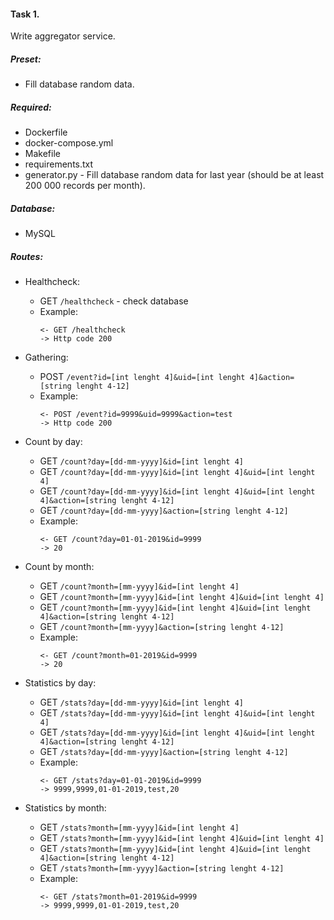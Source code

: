 #### Task 1.
Write aggregator service.

##### Preset:
* Fill database random data.

##### Required:
* Dockerfile
* docker-compose.yml
* Makefile
* requirements.txt
* generator.py - Fill database random data for last year (should be at least 200 000 records per month).

##### Database:
* MySQL

##### Routes:

* Healthcheck:
    * GET `/healthcheck` - check database
    * Example:
        ```
        <- GET /healthcheck
        -> Http code 200
        ```

* Gathering:
    * POST `/event?id=[int lenght 4]&uid=[int lenght 4]&action=[string lenght 4-12]`
    * Example:
        ```
        <- POST /event?id=9999&uid=9999&action=test
        -> Http code 200
        ```

* Count by day:
    * GET `/count?day=[dd-mm-yyyy]&id=[int lenght 4]`
	* GET `/count?day=[dd-mm-yyyy]&id=[int lenght 4]&uid=[int lenght 4]`
	* GET `/count?day=[dd-mm-yyyy]&id=[int lenght 4]&uid=[int lenght 4]&action=[string lenght 4-12]`
	* GET `/count?day=[dd-mm-yyyy]&action=[string lenght 4-12]`
	* Example:
        ```
        <- GET /count?day=01-01-2019&id=9999
	    -> 20
        ```

* Count by month:
    * GET `/count?month=[mm-yyyy]&id=[int lenght 4]`
	* GET `/count?month=[mm-yyyy]&id=[int lenght 4]&uid=[int lenght 4]`
	* GET `/count?month=[mm-yyyy]&id=[int lenght 4]&uid=[int lenght 4]&action=[string lenght 4-12]`
	* GET `/count?month=[mm-yyyy]&action=[string lenght 4-12]`
	* Example:
        ```
	    <- GET /count?month=01-2019&id=9999
	    -> 20
	    ```

* Statistics by day:
	* GET `/stats?day=[dd-mm-yyyy]&id=[int lenght 4]`
	* GET `/stats?day=[dd-mm-yyyy]&id=[int lenght 4]&uid=[int lenght 4]`
	* GET `/stats?day=[dd-mm-yyyy]&id=[int lenght 4]&uid=[int lenght 4]&action=[string lenght 4-12]`
	* GET `/stats?day=[dd-mm-yyyy]&action=[string lenght 4-12]`
	* Example:
        ```
        <- GET /stats?day=01-01-2019&id=9999
	    -> 9999,9999,01-01-2019,test,20
	    ```

* Statistics by month:
	* GET `/stats?month=[mm-yyyy]&id=[int lenght 4]`
	* GET `/stats?month=[mm-yyyy]&id=[int lenght 4]&uid=[int lenght 4]`
	* GET `/stats?month=[mm-yyyy]&id=[int lenght 4]&uid=[int lenght 4]&action=[string lenght 4-12]`
	* GET `/stats?month=[mm-yyyy]&action=[string lenght 4-12]`
	* Example:
	    ```
    	<- GET /stats?month=01-2019&id=9999
	    -> 9999,9999,01-01-2019,test,20
	    ```
